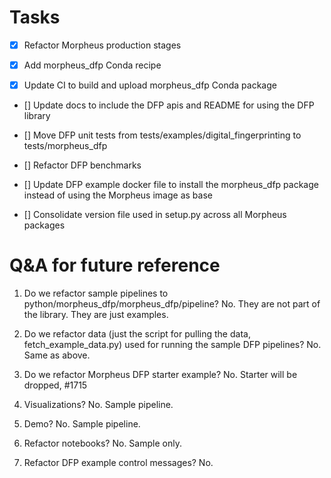 <!--
# Copyright (c) 2024, NVIDIA CORPORATION.
#
# Licensed under the Apache License, Version 2.0 (the "License");
# you may not use this file except in compliance with the License.
# You may obtain a copy of the License at
#
#     http://www.apache.org/licenses/LICENSE-2.0
#
# Unless required by applicable law or agreed to in writing, software
# distributed under the License is distributed on an "AS IS" BASIS,
# WITHOUT WARRANTIES OR CONDITIONS OF ANY KIND, either express or implied.
# See the License for the specific language governing permissions and
# limitations under the License.
-->

# Tasks
- [X] Refactor Morpheus production stages

- [X] Add morpheus_dfp Conda recipe

- [X] Update CI to build and upload morpheus_dfp Conda package

- [] Update docs to include the DFP apis and README for using the DFP library

- [] Move DFP unit tests from tests/examples/digital_fingerprinting to tests/morpheus_dfp

- [] Refactor DFP benchmarks

- [] Update DFP example docker file to install the morpheus_dfp package instead of using the Morpheus image as base

- [] Consolidate version file used in setup.py across all Morpheus packages


# Q&A for future reference
1. Do we refactor sample pipelines to python/morpheus_dfp/morpheus_dfp/pipeline?
  No. They are not part of the library. They are just examples.

2. Do we refactor data (just the script for pulling the data, fetch_example_data.py) used for running the sample DFP pipelines?
   No. Same as above.

3. Do we refactor Morpheus DFP starter example?
   No. Starter will be dropped, #1715

4. Visualizations?
   No. Sample pipeline.

5. Demo?
   No. Sample pipeline.

6. Refactor notebooks?
   No. Sample only.

7. Refactor DFP example control messages?
   No.
